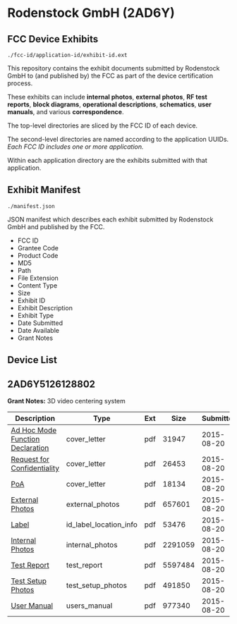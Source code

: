 # Rodenstock GmbH (2AD6Y)
## FCC Device Exhibits

```
./fcc-id/application-id/exhibit-id.ext
```

This repository contains the exhibit documents submitted by Rodenstock GmbH to (and published by) the FCC as part of the device certification process.

These exhibits can include **internal photos**, **external photos**, **RF test reports**, **block diagrams**, **operational descriptions**, **schematics**, **user manuals**, and various **correspondence**.

The top-level directories are sliced by the FCC ID of each device.

The second-level directories are named according to the application UUIDs. *Each FCC ID includes one or more application.*

Within each application directory are the exhibits submitted with that application. 

## Exhibit Manifest

```
./manifest.json
```

JSON manifest which describes each exhibit submitted by Rodenstock GmbH and published by the FCC.

- FCC ID
- Grantee Code
- Product Code
- MD5
- Path
- File Extension
- Content Type
- Size
- Exhibit ID
- Exhibit Description
- Exhibit Type
- Date Submitted
- Date Available
- Grant Notes

## Device List
## 2AD6Y5126128802
**Grant Notes:** 3D video centering system

| Description | Type | Ext | Size | Submitted | Available |
| ----------- | ---- | --- | ---- | --------- | --------- |
| [Ad Hoc Mode Function Declaration](2AD6Y5126128802/9c02c31c457a30f2b16506d32d0eae19/2720120.pdf) | cover_letter | pdf | 31947 | 2015-08-20 | 2015-08-20 |
| [Request for Confidentiality](2AD6Y5126128802/9c02c31c457a30f2b16506d32d0eae19/2720121.pdf) | cover_letter | pdf | 26453 | 2015-08-20 | 2015-08-20 |
| [PoA](2AD6Y5126128802/9c02c31c457a30f2b16506d32d0eae19/2720126.pdf) | cover_letter | pdf | 18134 | 2015-08-20 | 2015-08-20 |
| [External Photos](2AD6Y5126128802/9c02c31c457a30f2b16506d32d0eae19/2720123.pdf) | external_photos | pdf | 657601 | 2015-08-20 | 2015-08-20 |
| [Label](2AD6Y5126128802/9c02c31c457a30f2b16506d32d0eae19/2720122.pdf) | id_label_location_info | pdf | 53476 | 2015-08-20 | 2015-08-20 |
| [Internal Photos](2AD6Y5126128802/9c02c31c457a30f2b16506d32d0eae19/2720124.pdf) | internal_photos | pdf | 2291059 | 2015-08-20 | 2015-08-20 |
| [Test Report](2AD6Y5126128802/9c02c31c457a30f2b16506d32d0eae19/2720127.pdf) | test_report | pdf | 5597484 | 2015-08-20 | 2015-08-20 |
| [Test Setup Photos](2AD6Y5126128802/9c02c31c457a30f2b16506d32d0eae19/2720125.pdf) | test_setup_photos | pdf | 491850 | 2015-08-20 | 2015-08-20 |
| [User Manual](2AD6Y5126128802/9c02c31c457a30f2b16506d32d0eae19/2720128.pdf) | users_manual | pdf | 977340 | 2015-08-20 | 2015-08-20 |

